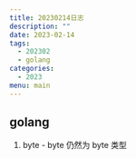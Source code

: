 ```yaml
---
title: 20230214日志
description: ""
date: 2023-02-14
tags:
  - 202302
  - golang
categories:
  - 2023
menu: main
---
```


## golang

1. byte - byte 仍然为 byte 类型
